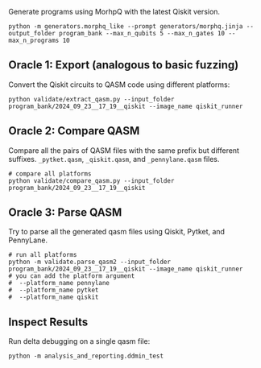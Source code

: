 Generate programs using MorhpQ with the latest Qiskit version.
```shell
python -m generators.morphq_like --prompt generators/morphq.jinja --output_folder program_bank --max_n_qubits 5 --max_n_gates 10 --max_n_programs 10
```


## Oracle 1: Export (analogous to basic fuzzing)
Convert the Qiskit circuits to QASM code using different platforms:
```shell
python validate/extract_qasm.py --input_folder program_bank/2024_09_23__17_19__qiskit --image_name qiskit_runner
```

## Oracle 2: Compare QASM
Compare all the pairs of QASM files with the same prefix but different suffixes.
`_pytket.qasm`, `_qiskit.qasm`, and `_pennylane.qasm` files.

```shell
# compare all platforms
python validate/compare_qasm.py --input_folder program_bank/2024_09_23__17_19__qiskit
```

## Oracle 3: Parse QASM
Try to parse all the generated qasm files using Qiskit, Pytket, and PennyLane.

```shell
# run all platforms
python -m validate.parse_qasm2 --input_folder program_bank/2024_09_23__17_19__qiskit --image_name qiskit_runner
# you can add the platform argument
#  --platform_name pennylane
#  --platform_name pytket
#  --platform_name qiskit
```


## Inspect Results

Run delta debugging on a single qasm file:
```shell
python -m analysis_and_reporting.ddmin_test
```




